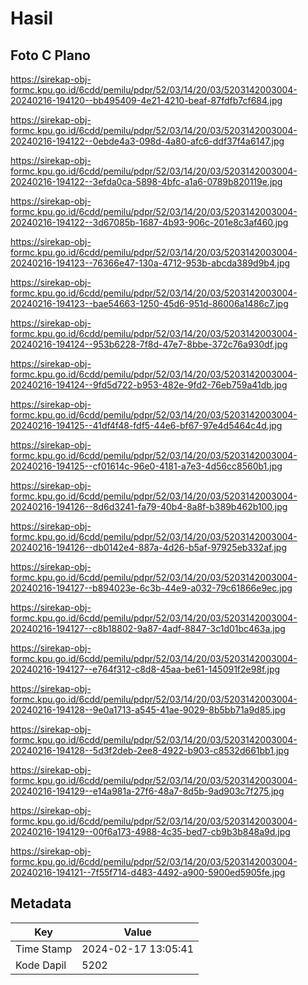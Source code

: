 # Hasil

## Foto C Plano

https://sirekap-obj-formc.kpu.go.id/6cdd/pemilu/pdpr/52/03/14/20/03/5203142003004-20240216-194120--bb495409-4e21-4210-beaf-87fdfb7cf684.jpg

https://sirekap-obj-formc.kpu.go.id/6cdd/pemilu/pdpr/52/03/14/20/03/5203142003004-20240216-194122--0ebde4a3-098d-4a80-afc6-ddf37f4a6147.jpg

https://sirekap-obj-formc.kpu.go.id/6cdd/pemilu/pdpr/52/03/14/20/03/5203142003004-20240216-194122--3efda0ca-5898-4bfc-a1a6-0789b820119e.jpg

https://sirekap-obj-formc.kpu.go.id/6cdd/pemilu/pdpr/52/03/14/20/03/5203142003004-20240216-194122--3d67085b-1687-4b93-906c-201e8c3af460.jpg

https://sirekap-obj-formc.kpu.go.id/6cdd/pemilu/pdpr/52/03/14/20/03/5203142003004-20240216-194123--76366e47-130a-4712-953b-abcda389d9b4.jpg

https://sirekap-obj-formc.kpu.go.id/6cdd/pemilu/pdpr/52/03/14/20/03/5203142003004-20240216-194123--bae54663-1250-45d6-951d-86006a1486c7.jpg

https://sirekap-obj-formc.kpu.go.id/6cdd/pemilu/pdpr/52/03/14/20/03/5203142003004-20240216-194124--953b6228-7f8d-47e7-8bbe-372c76a930df.jpg

https://sirekap-obj-formc.kpu.go.id/6cdd/pemilu/pdpr/52/03/14/20/03/5203142003004-20240216-194124--9fd5d722-b953-482e-9fd2-76eb759a41db.jpg

https://sirekap-obj-formc.kpu.go.id/6cdd/pemilu/pdpr/52/03/14/20/03/5203142003004-20240216-194125--41df4f48-fdf5-44e6-bf67-97e4d5464c4d.jpg

https://sirekap-obj-formc.kpu.go.id/6cdd/pemilu/pdpr/52/03/14/20/03/5203142003004-20240216-194125--cf01614c-96e0-4181-a7e3-4d56cc8560b1.jpg

https://sirekap-obj-formc.kpu.go.id/6cdd/pemilu/pdpr/52/03/14/20/03/5203142003004-20240216-194126--8d6d3241-fa79-40b4-8a8f-b389b462b100.jpg

https://sirekap-obj-formc.kpu.go.id/6cdd/pemilu/pdpr/52/03/14/20/03/5203142003004-20240216-194126--db0142e4-887a-4d26-b5af-97925eb332af.jpg

https://sirekap-obj-formc.kpu.go.id/6cdd/pemilu/pdpr/52/03/14/20/03/5203142003004-20240216-194127--b894023e-6c3b-44e9-a032-79c61866e9ec.jpg

https://sirekap-obj-formc.kpu.go.id/6cdd/pemilu/pdpr/52/03/14/20/03/5203142003004-20240216-194127--c8b18802-9a87-4adf-8847-3c1d01bc463a.jpg

https://sirekap-obj-formc.kpu.go.id/6cdd/pemilu/pdpr/52/03/14/20/03/5203142003004-20240216-194127--e764f312-c8d8-45aa-be61-145091f2e98f.jpg

https://sirekap-obj-formc.kpu.go.id/6cdd/pemilu/pdpr/52/03/14/20/03/5203142003004-20240216-194128--9e0a1713-a545-41ae-9029-8b5bb71a9d85.jpg

https://sirekap-obj-formc.kpu.go.id/6cdd/pemilu/pdpr/52/03/14/20/03/5203142003004-20240216-194128--5d3f2deb-2ee8-4922-b903-c8532d661bb1.jpg

https://sirekap-obj-formc.kpu.go.id/6cdd/pemilu/pdpr/52/03/14/20/03/5203142003004-20240216-194129--e14a981a-27f6-48a7-8d5b-9ad903c7f275.jpg

https://sirekap-obj-formc.kpu.go.id/6cdd/pemilu/pdpr/52/03/14/20/03/5203142003004-20240216-194129--00f6a173-4988-4c35-bed7-cb9b3b848a9d.jpg

https://sirekap-obj-formc.kpu.go.id/6cdd/pemilu/pdpr/52/03/14/20/03/5203142003004-20240216-194121--7f55f714-d483-4492-a900-5900ed5905fe.jpg


## Metadata

| Key        | Value               |
| ---------- | ------------------- |
| Time Stamp | 2024-02-17 13:05:41 |
| Kode Dapil | 5202                |




